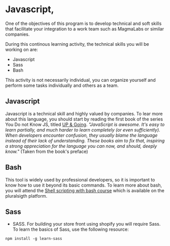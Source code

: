 # Javascript, 

One of the objectives of this program is to develop technical and soft skills that facilitate your integration to a work team such as MagmaLabs or similar companies.

During this continous learning activity, the technical skills you will be working on are:

* Javascript
* Sass
* Bash

This activity is not necessarily individual, you can organize yourself and perform some tasks individually and others as a team.

## Javascript

Javascript is a technical skill and highly valued by companies. To lear more about this language, you should start by reading the first book of the series You Do not Know JS, titled [UP & Going](https://github.com/getify/You-Dont-Know-JS). *"JavaScript is awesome. It's easy to learn partially, and much harder to learn completely (or even sufficiently). When developers encounter confusion, they usually blame the language instead of their lack of understanding. These books aim to fix that, inspiring a strong appreciation for the language you can now, and should, deeply know."* (Taken from the book's preface)

## Bash

This tool is widely used by professional developers, so it is important to know how to use it beyond its basic commands. To learn more about bash, you will attend the [Shell scripting with bash course](https://www.pluralsight.com/courses/bash-shell-scripting) which is available on the pluralsigth platform.

## Sass
* SASS. For building your store front using shopify you will require Sass. To learn the basics of Sass, use the following resource:

`npm install -g learn-sass`
